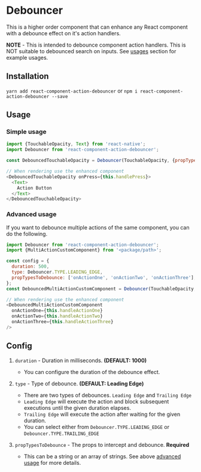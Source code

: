 # Debouncer

This is a higher order component that can enhance any React component with a debounce effect on it's action handlers.

**NOTE** - This is intended to debounce component action handlers. This is NOT suitable to debounced search on inputs. See [usages](#usage) section for example usages.

## Installation

`yarn add react-component-action-debouncer` or `npm i react-component-action-debouncer --save`

## Usage

### Simple usage

```javascript
import {TouchableOpacity, Text} from 'react-native';
import Debouncer from 'react-component-action-debouncer';

const DebouncedTouchableOpacity = Debouncer(TouchableOpacity, {propTypesToDebounce: 'onPress'});

// When rendering use the enhanced component
<DebouncedTouchableOpacity onPress={this.handlePress}>
  <Text>
    Action Button
  </Text>
</DebouncedTouchableOpacity>
```

### Advanced usage

If you want to debounce multiple actions of the same component, you can do the following.

```javascript
import Debouncer from 'react-component-action-debouncer';
import {MultiActionCustomComponent} from '<package/path>';

const config = {
  duration: 500,
  type: Debouncer.TYPE.LEADING_EDGE,
  propTypesToDebounce: ['onActionOne', 'onActionTwo', 'onActionThree'],
};
const DebouncedMultiActionCustomComponent = Debouncer(TouchableOpacity, config);

// When rendering use the enhanced component
<DebouncedMultiActionCustomComponent
  onActionOne={this.handleActionOne}
  onActionTwo={this.handleActionTwo}
  onActionThree={this.handleActionThree}
/>
```

## Config

1. `duration` - Duration in milliseconds.  **(DEFAULT: 1000)**
   - You can configure the duration of the debounce effect.

2. `type` - Type of debounce. **(DEFAULT: Leading Edge)**
   - There are two types of debounces. `Leading Edge` and `Trailing Edge`
   - `Leading Edge` will execute the action and block subsequent executions until the given duration elapses.
   - `Trailing Edge` will execute the action after waiting for the given duration.
   - You can select either from `Debouncer.TYPE.LEADING_EDGE` or `Debouncer.TYPE.TRAILING_EDGE`

3. `propTypesToDebounce` - The props to intercept and debounce. **Required**
   - This can be a string or an array of strings. See above [advanced usage](#advanced-usage) for more details.
